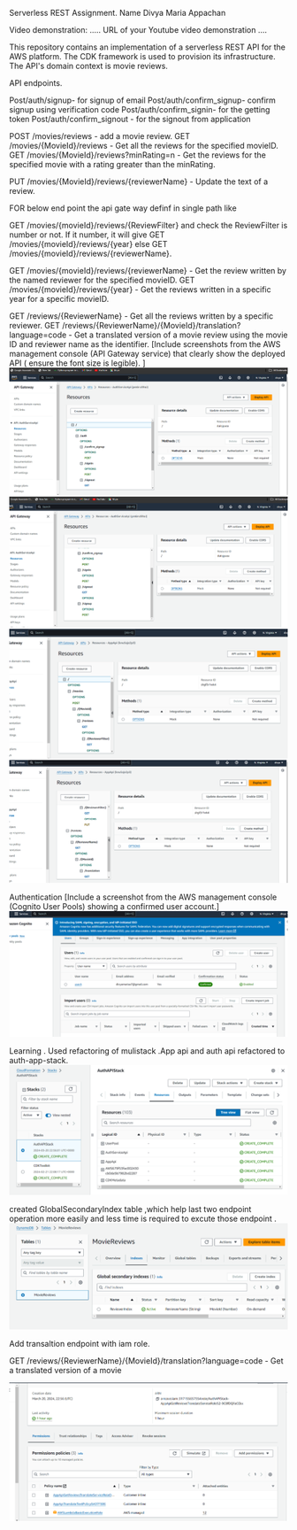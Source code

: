 Serverless REST Assignment.
Name Divya Maria Appachan

Video demonstration: ..... URL of your Youtube video demonstration ....

This repository contains an implementation of a serverless REST API for the AWS platform. The CDK framework is used to provision its infrastructure. The API's domain context is movie reviews.

API endpoints.

Post/auth/signup- for signup of email
Post/auth/confirm_signup- confirm signup using verification code
Post/auth/confirm_signin- for the getting token
Post/auth/confirm_signout - for the signout from application


POST /movies/reviews - add a movie review.
GET /movies/{MovieId}/reviews - Get all the reviews for the specified movieID.
GET /movies/{MovieId}/reviews?minRating=n - Get the reviews for the specified movie with a rating greater than the minRating.

PUT /movies/{MovieId}/reviews/{reviewerName} - Update the text of a review.


FOR below end point the api gate way definf in single path like 

GET /movies/{movieId}/reviews/{ReviewFilter} and check the ReviewFilter is number or not. If it number, it will give GET /movies/{movieId}/reviews/{year} else  GET /movies/{movieId}/reviews/{reviewerName}.

GET /movies/{movieId}/reviews/{reviewerName} - Get the review written by the named reviewer for the specified movieID.
GET /movies/{movieId}/reviews/{year} - Get the reviews written in a specific year for a specific movieID.


GET /reviews/{ReviewerName} - Get all the reviews written by a specific reviewer.
GET /reviews/{ReviewerName}/{MovieId}/translation?language=code - Get a translated version of a movie review using the movie ID and reviewer name as the identifier.
[Include screenshots from the AWS management console (API Gateway service) that clearly show the deployed API ( ensure the font size is legible). ]![alt text](image.png)![alt text](image-1.png)
![alt text](image-2.png)
![alt text](image-3.png)



Authentication 
[Include a screenshot from the AWS management console (Cognito User Pools) showing a confirmed user account.]
![alt text](image-4.png)


Learning .
Used refactoring of mulistack .App api and auth api refactored to auth-app-stack.
![alt text](image-5.png)

created GlobalSecondaryIndex table ,which help last two endpoint operation more easily and less time is required to excute those endpoint .![alt text](image-6.png)

Add transaltion endpoint with iam role.

GET /reviews/{ReviewerName}/{MovieId}/translation?language=code - Get a translated version of a movie 

![alt text](image-7.png)